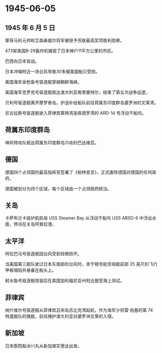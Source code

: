 # 1945-06-05

## 1945 年 6 月 5 日

蒙哥马利元帅和艾森豪威尔将军被授予苏联最高奖项胜利勋章。

473架美国B-29轰炸机摧毁了日本神户11平方公里的市区。

巴西向日本宣战。

日本冲绳附近一场台风导致30多艘美国船只受损。

美国海军金枪鱼号驱逐舰穿越朝鲜海峡。

美国海军克罗克号驱逐舰抵达澳大利亚弗里曼特尔，结束了第五次战争巡逻。

贝利号驱逐舰离开摩罗泰岛，护送补给船队前往荷属东印度群岛婆罗洲的文莱湾。

尼古拉斯号驱逐舰驶入菲律宾莱特湾圣佩德罗湾的 ARD-14 号浮动干船坞。

## 荷属东印度群岛

神风特攻队抵达荷属东印度群岛爪哇的巴达维亚。

## 德国

德国四个占领国的最高指挥官签署了《柏林宣言》，正式废除德国对德国的任何政府。

德国被划分为四个区域，每个区域由一个占领政府统治。

## 关岛

卡萨布兰卡级护航航母 USS Steamer Bay 从浮动干船坞 USS ABSD-6
中浮出水面，停泊在关岛阿普拉港。

## 太平洋

阿拉巴马号驱逐舰因台风受到轻微损坏。

当美国第三舰队驶过日本东南部的台风时，本宁顿号航空母舰前部 25
英尺的飞行甲板塌陷并悬垂在船头上。

射水鱼号驱逐舰改装后在美国加利福尼亚州附近接受海上测试。

## 菲律宾

纳什维尔号驱逐舰从菲律宾吕宋岛苏比克湾起航，作为海军少将雷·伯基的第 74
特遣舰队的旗舰，前往掩护澳大利亚对婆罗洲文莱的入侵。

## 新加坡

日本医院船冰川丸从新加坡实里达出发。

